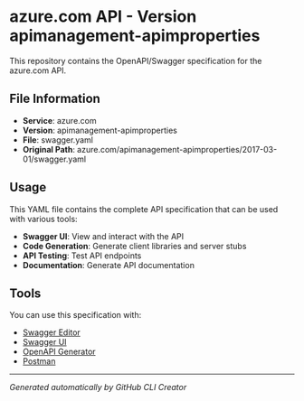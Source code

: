 # azure.com API - Version apimanagement-apimproperties

This repository contains the OpenAPI/Swagger specification for the azure.com API.

## File Information

- **Service**: azure.com
- **Version**: apimanagement-apimproperties
- **File**: swagger.yaml
- **Original Path**: azure.com/apimanagement-apimproperties/2017-03-01/swagger.yaml

## Usage

This YAML file contains the complete API specification that can be used with various tools:

- **Swagger UI**: View and interact with the API
- **Code Generation**: Generate client libraries and server stubs
- **API Testing**: Test API endpoints
- **Documentation**: Generate API documentation

## Tools

You can use this specification with:

- [Swagger Editor](https://editor.swagger.io/)
- [Swagger UI](https://swagger.io/tools/swagger-ui/)
- [OpenAPI Generator](https://openapi-generator.tech/)
- [Postman](https://www.postman.com/)

---

*Generated automatically by GitHub CLI Creator*

